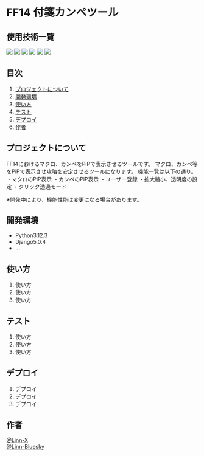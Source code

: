 # FF14 付箋カンペツール


## 使用技術一覧

<!-- シールド一覧 -->
<!-- 該当するプロジェクトの中から任意のものを選ぶ-->
<p style="display: inline">
  <!-- フロントエンドのフレームワーク一覧 -->
  <!-- フロントエンドの言語一覧 -->
  <img src="https://img.shields.io/badge/-JavaScript-000000.svg?style=for-the-badge&logo=JavaScript&logoColor=F7DF1E">
  <!-- バックエンドのフレームワーク一覧 -->
  <img src="https://img.shields.io/badge/-Django-092E20.svg?logo=django&style=for-the-badge">
  <!-- バックエンドの言語一覧 -->
  <img src="https://img.shields.io/badge/-Python-F2C63C.svg?logo=python&style=for-the-badge">
  <!-- ミドルウェア一覧 -->
  <img src="https://img.shields.io/badge/-MySQL-4479A1.svg?logo=mysql&style=for-the-badge&logoColor=white">
  <!-- インフラ一覧 -->
  <img src="https://img.shields.io/badge/-Docker-1488C6.svg?logo=docker&style=for-the-badge">
  <img src="https://img.shields.io/badge/-githubactions-FFFFFF.svg?logo=github-actions&style=for-the-badge">
  
</p>
 
## 目次

1. [プロジェクトについて](#プロジェクトについて)
2. [開発環境](#開発環境)
3. [使い方](#使い方)
4. [テスト](#テスト) 
5. [デプロイ](#デプロイ)
6. [作者](#作者)


## プロジェクトについて
 
FF14におけるマクロ、カンペをPiPで表示させるツールです。
マクロ、カンペ等をPiPで表示させ攻略を安定させるツールになります。
機能一覧は以下の通り。
・マクロのPiP表示
・カンペのPiP表示
・ユーザー登録
・拡大縮小、透明度の設定
・クリック透過モード

※開発中により、機能性能は変更になる場合があります。
 
## 開発環境
 
- Python3.12.3
- Django5.0.4 
- ...
 
## 使い方
 
1. 使い方
2. 使い方
3. 使い方
 
 
## テスト
 
1. 使い方
2. 使い方
3. 使い方
 
## デプロイ
 
1. デプロイ
2. デプロイ
3. デプロイ
 
## 作者
 
 [@Linn-X](https://twitter.com/linn_ff14)</br>
 [@Linn-Bluesky](https://bsky.app/profile/linn14.bsky.social)